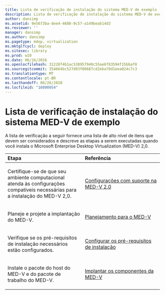```yaml
---
title: Lista de verificação de instalação do sistema MED-V de exemplo
description: Lista de verificação de instalação do sistema MED-V de exemplo
author: dansimp
ms.assetid: 9e5673ba-dee4-4680-9c57-a149beab14d3
ms.reviewer: ''
manager: dansimp
ms.author: dansimp
ms.pagetype: mdop, virtualization
ms.mktglfcycl: deploy
ms.sitesec: library
ms.prod: w10
ms.date: 06/16/2016
ms.openlocfilehash: 31228f4b1ac538957940c55ae6f83594f15bbaf8
ms.sourcegitcommit: 354664bc527d93f80687cd2eba70d1eea024c7c3
ms.translationtype: MT
ms.contentlocale: pt-BR
ms.lasthandoff: 06/26/2020
ms.locfileid: "10800054"
---
```

# Lista de verificação de instalação do sistema MED-V de exemplo


A lista de verificação a seguir fornece uma lista de alto nível de itens que devem ser considerados e descreve as etapas a serem executadas quando você instala o Microsoft Enterprise Desktop Virtualization (MED-V) 2,0.

<table>
<colgroup>
<col width="50%" />
<col width="50%" />
</colgroup>
<thead>
<tr class="header">
<th align="left">Etapa</th>
<th align="left">Referência</th>
</tr>
</thead>
<tbody>
<tr class="odd">
<td align="left"><p>Certifique-se de que seu ambiente computacional atenda às configurações compatíveis necessárias para a instalação do MED-V 2,0.</p></td>
<td align="left"><p><a href="med-v-20-supported-configurations.md" data-raw-source="[MED-V 2.0 Supported Configurations](med-v-20-supported-configurations.md)">Configurações com suporte na MED-V 2.0</a></p></td>
</tr>
<tr class="even">
<td align="left"><p>Planeje e projete a implantação do MED-V.</p></td>
<td align="left"><p><a href="planning-for-med-v.md" data-raw-source="[Planning for MED-V](planning-for-med-v.md)">Planejamento para o MED-V</a></p></td>
</tr>
<tr class="odd">
<td align="left"><p>Verifique se os pré-requisitos de instalação necessários estão configurados.</p></td>
<td align="left"><p><a href="configure-installation-prerequisites.md" data-raw-source="[Configure Installation Prerequisites](configure-installation-prerequisites.md)">Configurar os pré-requisitos de instalação</a></p></td>
</tr>
<tr class="even">
<td align="left"><p>Instale o pacote do host do MED-V e do pacote de trabalho do MED-V.</p></td>
<td align="left"><p><a href="deploy-the-med-v-components.md" data-raw-source="[Deploy the MED-V Components](deploy-the-med-v-components.md)">Implantar os componentes da MED-V</a></p></td>
</tr>
</tbody>
</table>

 

 

 





